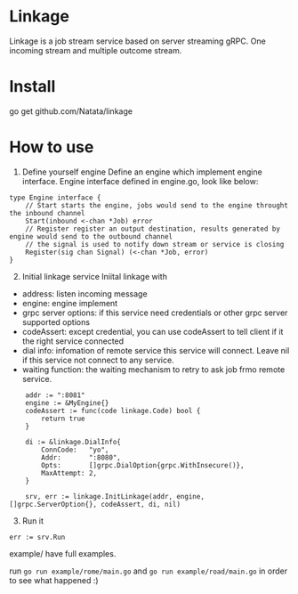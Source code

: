 # Linkage

Linkage is a job stream service based on server streaming gRPC.
One incoming stream and multiple outcome stream. 

# Install
go get github.com/Natata/linkage

# How to use

1. Define yourself engine
Define an engine which implement engine interface.
Engine interface defined in engine.go, look like below:
```
type Engine interface {
    // Start starts the engine, jobs would send to the engine throught the inbound channel
    Start(inbound <-chan *Job) error
    // Register register an output destination, results generated by engine would send to the outbound channel
    // the signal is used to notify down stream or service is closing
    Register(sig chan Signal) (<-chan *Job, error)
}
```

2. Initial linkage service
Iniital linkage with
- address: listen incoming message
- engine: engine implement
- grpc server options: if this service need credentials or other grpc server supported options
- codeAssert: except credential, you can use codeAssert to tell client if it the right service connected
- dial info: infomation of remote service this service will connect. Leave nil if this service not connect to any service.
- waiting function: the waiting mechanism to retry to ask job frmo remote service.

```
    addr := ":8081"
    engine := &MyEngine{}
    codeAssert := func(code linkage.Code) bool {
        return true
    }   

    di := &linkage.DialInfo{
        ConnCode:   "yo",
        Addr:       ":8080",
        Opts:       []grpc.DialOption{grpc.WithInsecure()},
        MaxAttempt: 2,
    }   

    srv, err := linkage.InitLinkage(addr, engine, []grpc.ServerOption{}, codeAssert, di, nil)
```

3. Run it

```
err := srv.Run
```

example/ have full examples.

run ```go run example/rome/main.go``` and ```go run example/road/main.go``` in order to see what happened :)

